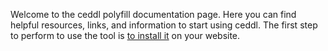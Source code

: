 Welcome to the ceddl polyfill documentation page. Here you can find helpful resources, links, and information to start using ceddl. The first step to perform to use the tool is [to install it](installing-ceddl-polyfilll) on your website.
